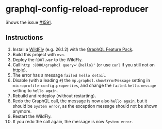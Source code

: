 # graphql-config-reload-reproducer

Shows the issue [#1591](https://github.com/smallrye/smallrye-graphql/issues/1591).

## Instructions

1. Install a [WildFly](https://www.wildfly.org/downloads/) (e.g. 26.1.2) with the [GraphQL Feature Pack](https://github.com/wildfly-extras/wildfly-graphql-feature-pack).
2. Build this project with `mvn`.
3. Deploy the `ROOT.war` to the WildFly.
4. Call `http :8080/graphql query='{hello}'` (or use `curl` if you still not on [httpie](https://httpie.io/cli)).
5. The error has a message `failed hello detail`.
6. Disable (with a leading `#`) the `mp.graphql.showErrorMessage` setting in `microprofile-config.properties`, and change the `failed.hello.message` setting to `hello again`.
7. Rebuild and redeploy (without restarting).
8. Redo the GraphQL call, the message is now also `hello again`, but it should be `System error`, as the exception message should not be shown anymore.
9. Restart the WildFly.
10. If you redo the call again, the message is now `System error`.
